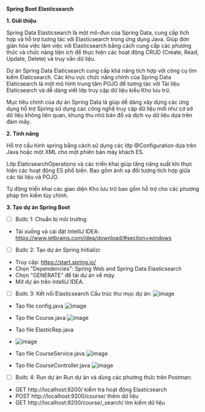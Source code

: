 **Spring Boot Elasticsearch**

**1. Giới thiệu**

Spring Data Elasticsearch là một mô-đun của Spring Data, cung cấp tích hợp và hỗ trợ tương tác với Elasticsearch trong ứng dụng Java. Giúp đơn giản hóa việc làm việc với Elasticsearch bằng cách cung cấp các phương thức và chức năng tiện ích để thực hiện các hoạt động CRUD (Create, Read, Update, Delete) và truy vấn dữ liệu.

Dự án Spring Data Elaticsearch cung cấp khả năng tích hợp với công cụ tìm kiếm Elaticsearch. Các khu vực chức năng chính của Spring Data Elaticsearch là một mô hình trung tâm POJO để tương tác với Tài liệu Elaticsearch và dễ dàng viết lớp truy cập dữ liệu kiểu Kho lưu trữ.

Mục tiêu chính của dự án Spring Data là giúp dễ dàng xây dựng các ứng dụng hỗ trợ Spring sử dụng các công nghệ truy cập dữ liệu mới như cơ sở dữ liệu không liên quan, khung thu nhỏ bản đồ và dịch vụ dữ liệu dựa trên đám mây.

**2. Tính năng**

Hỗ trợ cấu hình spring bằng cách sử dụng các lớp @Configuration dựa trên Java hoặc một XML cho một phiên bản máy khách ES.

Lớp ElaticsearchOperations và các triển khai giúp tăng năng suất khi thực hiện các hoạt động ES phổ biến. Bao gồm ánh xạ đối tượng tích hợp giữa các tài liệu và POJO.

Tự động triển khai các giao diện Kho lưu trữ bao gồm hỗ trợ cho các phương pháp tìm kiếm tùy chỉnh.

**3. Tạo dự án Spring Boot**
- [ ] Bước 1: Chuẩn bị môi trường
- Tải xuống và cài đặt IntelliJ IDEA: https://www.jetbrains.com/idea/download/#section=windows
- [ ] Bước 2: Tạo dự án Spring Initializr
- Truy cập: https://start.spring.io/
- Chọn "Dependencies": Spring Web and Spring Data Elasticsearch 
- Chọn "GENERATE" để tải dự án về máy.
- Mở dự án trên IntelliJ IDEA.
- [ ] Bước 3: Kết nối Elasticsearch
Cấu trúc thư mục dự án: 
![image](https://github.com/tuyenminh/SpringBootElasticsearch/assets/101682264/81bf0559-aaaf-470a-bbff-53af759db58b)
- Tạo file config.java
![image](https://github.com/tuyenminh/SpringBootElasticsearch/assets/101682264/e037930c-a24a-4d93-bd45-77a05c7cc423)
- Tạo file Course.java
![image](https://github.com/tuyenminh/SpringBootElasticsearch/assets/101682264/acbc3d5b-ef7a-4e58-8fb1-9e6366366125)
- Tạo file ElasticRep.java
- ![image](https://github.com/tuyenminh/SpringBootElasticsearch/assets/101682264/0256e21a-fbfa-4309-a430-2c65c3ee8a80)
- Tạo file CourseService.java
![image](https://github.com/tuyenminh/SpringBootElasticsearch/assets/101682264/19260127-a1d0-4be2-b21d-6d9171635b7e)

- Tạo file CourseController.java
![image](https://github.com/tuyenminh/SpringBootElasticsearch/assets/101682264/7cca3292-4940-4d00-bce2-ac97cfe4114a)
- [ ] Bước 4: Run dự án
Run dự án và dùng các phương thức trên Postman:
- GET http://localhost:9200/ kiểm tra hoạt động Elasticsearch
- POST http://localhost:9200/course/ thêm dữ liệu
- GET http://localhost:9200/course/_search/ tìm kiếm dữ liệu
